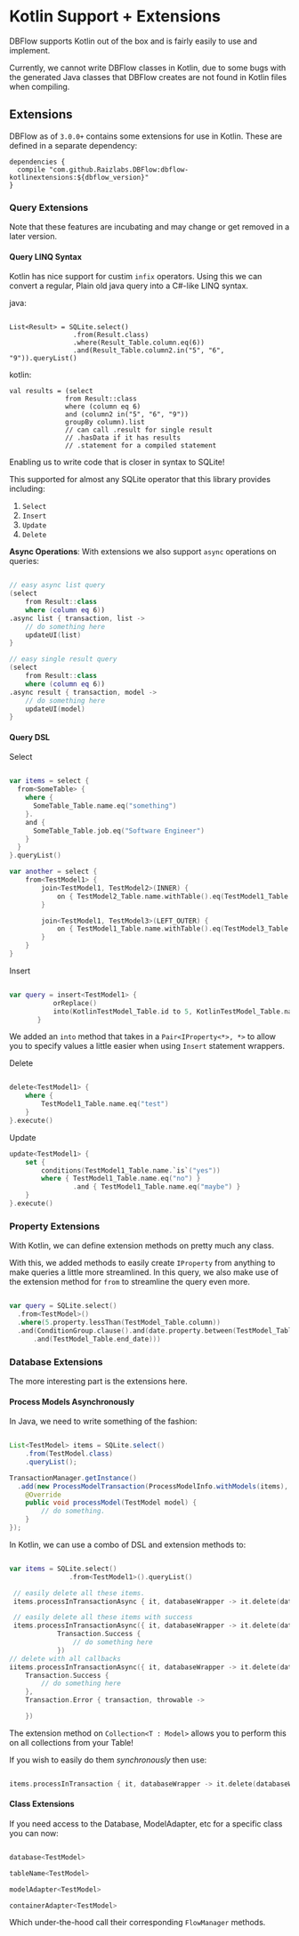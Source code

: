 # Kotlin Support + Extensions

DBFlow supports Kotlin out of the box and is fairly easily to use and implement.

Currently, we cannot write DBFlow classes in Kotlin, due to some bugs with the generated
Java classes that DBFlow creates are not found in Kotlin files when compiling.

## Extensions

DBFlow as of `3.0.0+` contains some extensions for use in Kotlin. These
are defined in a separate dependency:

```
dependencies {
  compile "com.github.Raizlabs.DBFlow:dbflow-kotlinextensions:${dbflow_version}"
}

```

### Query Extensions

Note that these features are incubating and may change or get removed in a later version.


#### Query LINQ Syntax

Kotlin has nice support for custim `infix` operators. Using this we can convert a regular, Plain old java query into a C#-like LINQ syntax.

java:
```

List<Result> = SQLite.select()
                .from(Result.class)
                .where(Result_Table.column.eq(6))
                .and(Result_Table.column2.in("5", "6", "9")).queryList()

```

kotlin:

```
val results = (select
              from Result::class
              where (column eq 6)
              and (column2 in("5", "6", "9"))
              groupBy column).list
              // can call .result for single result
              // .hasData if it has results
              // .statement for a compiled statement
```

Enabling us to write code that is closer in syntax to SQLite!

This supported for almost any SQLite operator that this library provides including:
  1. `Select`
  2. `Insert`
  3. `Update`
  4. `Delete`

**Async Operations**:
With extensions we also support `async` operations on queries:

```kotlin

// easy async list query
(select
    from Result::class
    where (column eq 6))
.async list { transaction, list ->
    // do something here
    updateUI(list)
}

// easy single result query
(select
    from Result::class
    where (column eq 6))
.async result { transaction, model ->
    // do something here
    updateUI(model)
}

```

#### Query DSL

Select

```kotlin

var items = select {
  from<SomeTable> {
    where {
      SomeTable_Table.name.eq("something")
    }.
    and {
      SomeTable_Table.job.eq("Software Engineer")
    }
  }
}.queryList()

var another = select {
    from<TestModel1> {
        join<TestModel1, TestModel2>(INNER) {
            on { TestModel2_Table.name.withTable().eq(TestModel1_Table.name.withTable()) }
        }

        join<TestModel1, TestModel3>(LEFT_OUTER) {
            on { TestModel1_Table.name.withTable().eq(TestModel3_Table.name.withTable()) }
        }
    }
}

```

Insert

```kotlin

var query = insert<TestModel1> {
           orReplace()
           into(KotlinTestModel_Table.id to 5, KotlinTestModel_Table.name to "5")
       }

```

We added an `into` method that takes in a `Pair<IProperty<*>, *>` to allow you
to specify values a little easier when using `Insert` statement wrappers.

Delete

```kotlin

delete<TestModel1> {
    where {
        TestModel1_Table.name.eq("test")
    }
}.execute()

```

Update

```kotlin
update<TestModel1> {
    set {
        conditions(TestModel1_Table.name.`is`("yes"))
        where { TestModel1_Table.name.eq("no") }
                .and { TestModel1_Table.name.eq("maybe") }
    }
}.execute()
```

### Property Extensions

With Kotlin, we can define extension methods on pretty much any class.

With this, we added methods to easily create `IProperty` from anything to make
queries a little more streamlined. In this query, we also make use of the extension
method for `from` to streamline the query even more.

```kotlin

var query = SQLite.select()
  .from<TestModel>()
  .where(5.property.lessThan(TestModel_Table.column))
  .and(ConditionGroup.clause().and(date.property.between(TestModel_Table.start_date)
      .and(TestModel_Table.end_date)))


```

### Database Extensions

The more interesting part is the extensions here.

#### Process Models Asynchronously

In Java, we need to write something of the fashion:

```java

List<TestModel> items = SQLite.select()
    .from(TestModel.class)
    .queryList();

TransactionManager.getInstance()
  .add(new ProcessModelTransaction(ProcessModelInfo.withModels(items), null) {
    @Override
    public void processModel(TestModel model) {
        // do something.
    }
});

```

In Kotlin, we can use a combo of DSL and extension methods to:

```kotlin

var items = SQLite.select()
               .from<TestModel1>().queryList()

 // easily delete all these items.
 items.processInTransactionAsync { it, databaseWrapper -> it.delete(databaseWrapper) }

 // easily delete all these items with success
 items.processInTransactionAsync({ it, databaseWrapper -> it.delete(databaseWrapper) },
            Transaction.Success {
                // do something here
            })
// delete with all callbacks
iitems.processInTransactionAsync({ it, databaseWrapper -> it.delete(databaseWrapper) },
    Transaction.Success {
        // do something here
    },
    Transaction.Error { transaction, throwable ->

    })

```

The extension method on `Collection<T : Model>` allows you to perform this on all
collections from your Table!

If you wish to easily do them _synchronously_ then use:

```kotlin

items.processInTransaction { it, databaseWrapper -> it.delete(databaseWrapper) }

```

#### Class Extensions

If you need access to the Database, ModelAdapter, etc for a specific class you
can now:


```kotlin

database<TestModel>

tableName<TestModel>

modelAdapter<TestModel>

containerAdapter<TestModel>

```


Which under-the-hood call their corresponding `FlowManager` methods.
